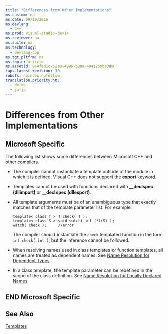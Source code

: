 ```yaml
---
title: "Differences from Other Implementations"
ms.custom: na
ms.date: 09/19/2016
ms.devlang: 
  - C++
ms.prod: visual-studio-dev14
ms.reviewer: na
ms.suite: na
ms.technology: 
  - devlang-cpp
ms.tgt_pltfrm: na
ms.topic: article
ms.assetid: 944fed1c-52a0-4096-b88a-4941259ba3d0
caps.latest.revision: 10
robots: noindex,nofollow
translation.priority.ht: 
  - de-de
  - ja-jp
---
```

# Differences from Other Implementations
## Microsoft Specific  
 The following list shows some differences between Microsoft C++ and other compilers.  
  
-   The compiler cannot instantiate a template outside of the module in which it is defined. Visual C++ does not support the **export** keyword.  
  
-   Templates cannot be used with functions declared with **__declspec (dllimport)** or **__declspec (dllexport)**.  
  
-   All template arguments must be of an unambiguous type that exactly matches that of the template parameter list. For example:  
  
    ```  
    template< class T > T check( T );  
    template< class S > void watch( int (*)(S) );  
    watch( check );     //error  
    ```  
  
     The compiler should instantiate the `check` templated function in the form `int check( int )`, but the inference cannot be followed.  
  
-   When resolving names used in class templates or function templates, all names are treated as dependent names.  See [Name Resolution for Dependent Types](../vs140/Name-Resolution-for-Dependent-Types.md)  
  
-   In a class template, the template parameter can be redefined in the scope of the class definition.  See [Name Resolution for Locally Declared Names](../vs140/Name-Resolution-for-Locally-Declared-Names.md)  
  
## END Microsoft Specific  
  
## See Also  
 [Templates](../vs140/Templates--C---.md)